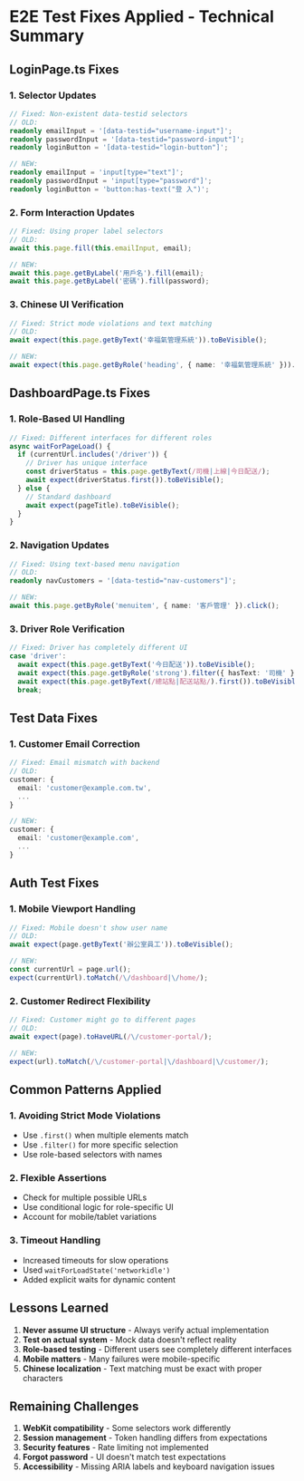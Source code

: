 # E2E Test Fixes Applied - Technical Summary

## LoginPage.ts Fixes

### 1. Selector Updates
```typescript
// Fixed: Non-existent data-testid selectors
// OLD:
readonly emailInput = '[data-testid="username-input"]';
readonly passwordInput = '[data-testid="password-input"]';
readonly loginButton = '[data-testid="login-button"]';

// NEW:
readonly emailInput = 'input[type="text"]';
readonly passwordInput = 'input[type="password"]';
readonly loginButton = 'button:has-text("登 入")';
```

### 2. Form Interaction Updates
```typescript
// Fixed: Using proper label selectors
// OLD:
await this.page.fill(this.emailInput, email);

// NEW:
await this.page.getByLabel('用戶名').fill(email);
await this.page.getByLabel('密碼').fill(password);
```

### 3. Chinese UI Verification
```typescript
// Fixed: Strict mode violations and text matching
// OLD:
await expect(this.page.getByText('幸福氣管理系統')).toBeVisible();

// NEW:
await expect(this.page.getByRole('heading', { name: '幸福氣管理系統' })).toBeVisible();
```

## DashboardPage.ts Fixes

### 1. Role-Based UI Handling
```typescript
// Fixed: Different interfaces for different roles
async waitForPageLoad() {
  if (currentUrl.includes('/driver')) {
    // Driver has unique interface
    const driverStatus = this.page.getByText(/司機|上線|今日配送/);
    await expect(driverStatus.first()).toBeVisible();
  } else {
    // Standard dashboard
    await expect(pageTitle).toBeVisible();
  }
}
```

### 2. Navigation Updates
```typescript
// Fixed: Using text-based menu navigation
// OLD:
readonly navCustomers = '[data-testid="nav-customers"]';

// NEW:
await this.page.getByRole('menuitem', { name: '客戶管理' }).click();
```

### 3. Driver Role Verification
```typescript
// Fixed: Driver has completely different UI
case 'driver':
  await expect(this.page.getByText('今日配送')).toBeVisible();
  await expect(this.page.getByRole('strong').filter({ hasText: '司機' })).toBeVisible();
  await expect(this.page.getByText(/總站點|配送站點/).first()).toBeVisible();
  break;
```

## Test Data Fixes

### 1. Customer Email Correction
```typescript
// Fixed: Email mismatch with backend
// OLD:
customer: {
  email: 'customer@example.com.tw',
  ...
}

// NEW:
customer: {
  email: 'customer@example.com',
  ...
}
```

## Auth Test Fixes

### 1. Mobile Viewport Handling
```typescript
// Fixed: Mobile doesn't show user name
// OLD:
await expect(page.getByText('辦公室員工')).toBeVisible();

// NEW:
const currentUrl = page.url();
expect(currentUrl).toMatch(/\/dashboard|\/home/);
```

### 2. Customer Redirect Flexibility
```typescript
// Fixed: Customer might go to different pages
// OLD:
await expect(page).toHaveURL(/\/customer-portal/);

// NEW:
expect(url).toMatch(/\/customer-portal|\/dashboard|\/customer/);
```

## Common Patterns Applied

### 1. Avoiding Strict Mode Violations
- Use `.first()` when multiple elements match
- Use `.filter()` for more specific selection
- Use role-based selectors with names

### 2. Flexible Assertions
- Check for multiple possible URLs
- Use conditional logic for role-specific UI
- Account for mobile/tablet variations

### 3. Timeout Handling
- Increased timeouts for slow operations
- Used `waitForLoadState('networkidle')`
- Added explicit waits for dynamic content

## Lessons Learned

1. **Never assume UI structure** - Always verify actual implementation
2. **Test on actual system** - Mock data doesn't reflect reality
3. **Role-based testing** - Different users see completely different interfaces
4. **Mobile matters** - Many failures were mobile-specific
5. **Chinese localization** - Text matching must be exact with proper characters

## Remaining Challenges

1. **WebKit compatibility** - Some selectors work differently
2. **Session management** - Token handling differs from expectations
3. **Security features** - Rate limiting not implemented
4. **Forgot password** - UI doesn't match test expectations
5. **Accessibility** - Missing ARIA labels and keyboard navigation issues
